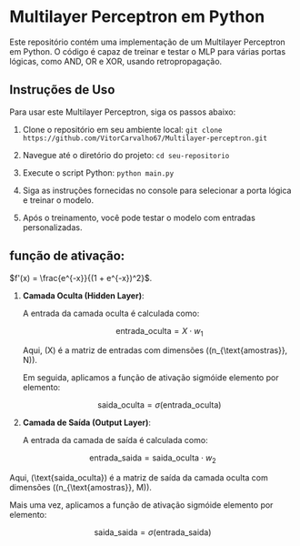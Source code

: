 # Multilayer Perceptron em Python

Este repositório contém uma implementação de um Multilayer Perceptron em Python. O código é capaz de treinar e testar o MLP para várias portas lógicas, como AND, OR e XOR, usando retropropagação.

## Instruções de Uso

Para usar este Multilayer Perceptron, siga os passos abaixo:

1. Clone o repositório em seu ambiente local:
```git clone https://github.com/VitorCarvalho67/Multilayer-perceptron.git```

2. Navegue até o diretório do projeto:
```cd seu-repositorio```

3. Execute o script Python:
```python main.py```

4. Siga as instruções fornecidas no console para selecionar a porta lógica e treinar o modelo.

5. Após o treinamento, você pode testar o modelo com entradas personalizadas.

## função de ativação:

$f'(x) = \frac{e^{-x}}{(1 + e^{-x})^2}$.

1. **Camada Oculta (Hidden Layer)**:

   A entrada da camada oculta é calculada como:

    $$
    \text{entrada\_oculta} = X \cdot w_1
    $$


   Aqui, \(X\) é a matriz de entradas com dimensões \((n_{\text{amostras}}, N)\).

   Em seguida, aplicamos a função de ativação sigmóide elemento por elemento:

   $$
\text{saida\_oculta} = \sigma(\text{entrada\_oculta})
$$


2. **Camada de Saída (Output Layer)**:

   A entrada da camada de saída é calculada como:

  $$
\text{entrada\_saida} = \text{saida\_oculta} \cdot w_2
$$


   Aqui, \(\text{saida\_oculta}\) é a matriz de saída da camada oculta com dimensões \((n_{\text{amostras}}, M)\).

   Mais uma vez, aplicamos a função de ativação sigmóide elemento por elemento:

   $$
\text{saida\_saida} = \sigma(\text{entrada\_saida})
$$

